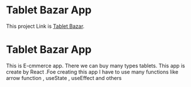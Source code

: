 # Tablet Bazar App

This project Link is [Tablet Bazar](https://tablet-bazar-rumon.netlify.app/).

# Tablet Bazar App

This is E-cmmerce app. There we can buy many types tablets. This app is create by React .Foe creating this app I have to use many functions like arrow function , useState , useEffect and others

